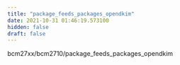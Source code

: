 ```yaml
---
title: "package_feeds_packages_opendkim"
date: 2021-10-31 01:46:19.573100
hidden: false
draft: false
---
```


bcm27xx/bcm2710/package_feeds_packages_opendkim

